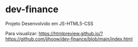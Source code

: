 # dev-finance
Projeto Desenvolvido em JS-HTML5-CSS

Para visualizar: https://htmlpreview.github.io/?https://github.com/jjhoow/dev-finance/blob/main/index.html
